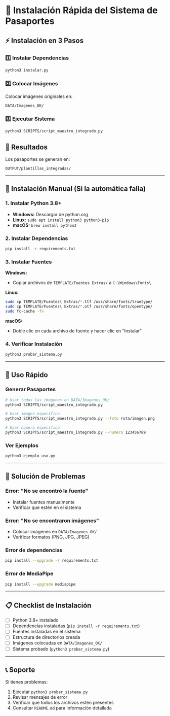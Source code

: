 # 🚀 Instalación Rápida del Sistema de Pasaportes

## ⚡ Instalación en 3 Pasos

### 1️⃣ Instalar Dependencias
```bash
python3 instalar.py
```

### 2️⃣ Colocar Imágenes
Colocar imágenes originales en:
```
DATA/Imagenes_OK/
```

### 3️⃣ Ejecutar Sistema
```bash
python3 SCRIPTS/script_maestro_integrado.py
```

## 📁 Resultados
Los pasaportes se generan en:
```
OUTPUT/plantillas_integradas/
```

---

## 🔧 Instalación Manual (Si la automática falla)

### 1. Instalar Python 3.8+
- **Windows:** Descargar de python.org
- **Linux:** `sudo apt install python3 python3-pip`
- **macOS:** `brew install python3`

### 2. Instalar Dependencias
```bash
pip install -r requirements.txt
```

### 3. Instalar Fuentes
**Windows:**
- Copiar archivos de `TEMPLATE/Fuentes Extras/` a `C:\Windows\Fonts\`

**Linux:**
```bash
sudo cp TEMPLATE/Fuentes\ Extras/*.ttf /usr/share/fonts/truetype/
sudo cp TEMPLATE/Fuentes\ Extras/*.otf /usr/share/fonts/opentype/
sudo fc-cache -fv
```

**macOS:**
- Doble clic en cada archivo de fuente y hacer clic en "Instalar"

### 4. Verificar Instalación
```bash
python3 probar_sistema.py
```

---

## 🎯 Uso Rápido

### Generar Pasaportes
```bash
# Usar todas las imágenes en DATA/Imagenes_OK/
python3 SCRIPTS/script_maestro_integrado.py

# Usar imagen específica
python3 SCRIPTS/script_maestro_integrado.py --foto ruta/imagen.png

# Usar número específico
python3 SCRIPTS/script_maestro_integrado.py --numero 123456789
```

### Ver Ejemplos
```bash
python3 ejemplo_uso.py
```

---

## 🐛 Solución de Problemas

### Error: "No se encontró la fuente"
- Instalar fuentes manualmente
- Verificar que estén en el sistema

### Error: "No se encontraron imágenes"
- Colocar imágenes en `DATA/Imagenes_OK/`
- Verificar formatos (PNG, JPG, JPEG)

### Error de dependencias
```bash
pip install --upgrade -r requirements.txt
```

### Error de MediaPipe
```bash
pip install --upgrade mediapipe
```

---

## 📋 Checklist de Instalación

- [ ] Python 3.8+ instalado
- [ ] Dependencias instaladas (`pip install -r requirements.txt`)
- [ ] Fuentes instaladas en el sistema
- [ ] Estructura de directorios creada
- [ ] Imágenes colocadas en `DATA/Imagenes_OK/`
- [ ] Sistema probado (`python3 probar_sistema.py`)

---

## 📞 Soporte

Si tienes problemas:
1. Ejecutar `python3 probar_sistema.py`
2. Revisar mensajes de error
3. Verificar que todos los archivos estén presentes
4. Consultar `README.md` para información detallada

